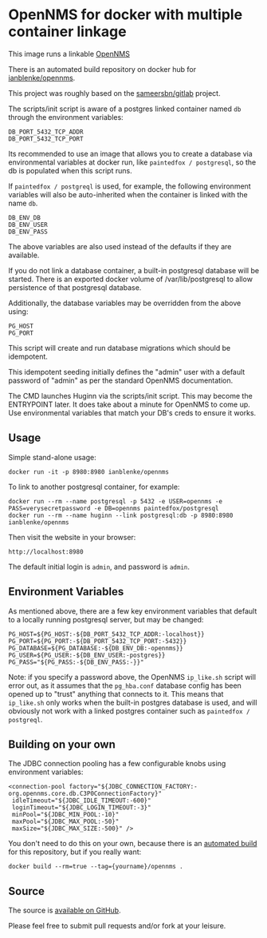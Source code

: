 OpenNMS for docker with multiple container linkage
=================================================

This image runs a linkable [OpenNMS](https://http://www.opennms.org/)

There is an automated build repository on docker hub for [ianblenke/opennms](https://registry.hub.docker.com/u/ianblenke/opennms/).

This project was roughly based on the [sameersbn/gitlab](https://registry.hub.docker.com/u/sameersbn/gitlab/) project.

The scripts/init script is aware of a postgres linked container named `db` through the environment variables:

    DB_PORT_5432_TCP_ADDR
    DB_PORT_5432_TCP_PORT

Its recommended to use an image that allows you to create a database via environmental variables at docker run, like `paintedfox / postgresql`, so the db is populated when this script runs.

If `paintedfox / postgreql` is used, for example, the following environment variables will also be auto-inherited when the container is linked with the name `db`.

    DB_ENV_DB
    DB_ENV_USER
    DB_ENV_PASS

The above variables are also used instead of the defaults if they are available.

If you do not link a database container, a built-in postgresql database will be started.
There is an exported docker volume of /var/lib/postgresql to allow persistence of that postgresql database.

Additionally, the database variables may be overridden from the above using:

    PG_HOST
    PG_PORT

This script will create and run database migrations which should be idempotent.

This idempotent seeding initially defines the "admin" user with a default password of "admin" as per the standard OpenNMS documentation.

The CMD launches Huginn via the scripts/init script. This may become the ENTRYPOINT later.  It does take about a minute for OpenNMS to come up.  Use environmental variables that match your DB's creds to ensure it works.

## Usage

Simple stand-alone usage:

    docker run -it -p 8980:8980 ianblenke/opennms

To link to another postgresql container, for example:

    docker run --rm --name postgresql -p 5432 -e USER=opennms -e PASS=verysecretpassword -e DB=opennms paintedfox/postgresql
    docker run --rm --name huginn --link postgresql:db -p 8980:8980 ianblenke/opennms

Then visit the website in your browser:

    http://localhost:8980

The default initial login is `admin`, and password is `admin`.

## Environment Variables

As mentioned above, there are a few key environment variables that default to a locally running postgresql server, but may be changed:

    PG_HOST=${PG_HOST:-${DB_PORT_5432_TCP_ADDR:-localhost}}
    PG_PORT=${PG_PORT:-${DB_PORT_5432_TCP_PORT:-5432}}
    PG_DATABASE=${PG_DATABASE:-${DB_ENV_DB:-opennms}}
    PG_USER=${PG_USER:-${DB_ENV_USER:-postgres}}
    PG_PASS="${PG_PASS:-${DB_ENV_PASS:-}}"

Note: if you specify a password above, the OpenNMS `ip_like.sh` script will error out, as it assumes that the `pg_hba.conf` database config has been opened up to "trust" anything that connects to it. This means that `ip_like.sh` only works when the built-in postgres database is used, and will obviously not work with a linked postgres container such as `paintedfox / postgreql`.

## Building on your own

The JDBC connection pooling has a few configurable knobs using environment variables:

    <connection-pool factory="${JDBC_CONNECTION_FACTORY:-org.opennms.core.db.C3P0ConnectionFactory}"
     idleTimeout="${JDBC_IDLE_TIMEOUT:-600}"
     loginTimeout="${JDBC_LOGIN_TIMEOUT:-3}"
     minPool="${JDBC_MIN_POOL:-10}"
     maxPool="${JDBC_MAX_POOL:-50}"
     maxSize="${JDBC_MAX_SIZE:-500}" />

You don't need to do this on your own, because there is an [automated build](https://registry.hub.docker.com/u/ianblenke/opennms/) for this repository, but if you really want:

    docker build --rm=true --tag={yourname}/opennms .

## Source

The source is [available on GitHub](https://github.com/ianblenke/docker-opennms/).

Please feel free to submit pull requests and/or fork at your leisure.

